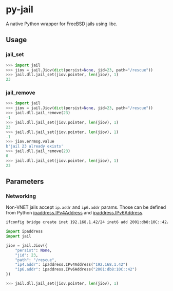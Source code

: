 py-jail
=======

A native Python wrapper for FreeBSD jails using libc.

## Usage

### jail_set

```python
>>> import jail
>>> jiov = jail.Jiov(dict(persist=None, jid=23, path="/rescue"))
>>> jail.dll.jail_set(jiov.pointer, len(jiov), 1)
23
```

### jail_remove

```python
>>> import jail
>>> jiov = jail.Jiov(dict(persist=None, jid=23, path="/rescue"))
>>> jail.dll.jail_remove(23)
-1
>>> jail.dll.jail_set(jiov.pointer, len(jiov), 1)
23
>>> jail.dll.jail_set(jiov.pointer, len(jiov), 1)
-1
>>> jiov.errmsg.value
b'jail 23 already exists'
>>> jail.dll.jail_remove(23)
0
>>> jail.dll.jail_set(jiov.pointer, len(jiov), 1)
23
```

## Parameters

### Networking

Non-VNET jails accept `ip.addr` and `ip6.addr` params.
Those can be defined from Python [ipaddress.IPv4Address](https://docs.python.org/3/library/ipaddress.html#ipaddress.IPv4Address) and [ipaddress.IPv6Address](https://docs.python.org/3/library/ipaddress.html#ipaddress.IPv6Address).

```sh
ifconfig bridge create inet 192.168.1.42/24 inet6 add 2001:db8:10C::42/64
```

```python
import ipaddress
import jail

jiov = jail.Jiov({
	"persist": None,
	"jid": 23,
	"path": "/rescue",
	"ip4.addr": ipaddress.IPv4Address("192.168.1.42")
	"ip6.addr": ipaddress.IPv6Address("2001:db8:10C::42")
})

>>> jail.dll.jail_set(jiov.pointer, len(jiov), 1)
```